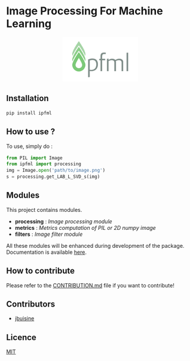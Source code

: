 Image Processing For Machine Learning
=====================================

<p align="center">
    <img src="ipfml_logo.png" width="40%">
</p>

Installation
------------

```bash
pip install ipfml
```

How to use ?
------------

To use, simply do :

```python
from PIL import Image
from ipfml import processing
img = Image.open('path/to/image.png')
s = processing.get_LAB_L_SVD_s(img)
```

Modules
-------

This project contains modules.

- **processing** : *Image processing module*
- **metrics** : *Metrics computation of PIL or 2D numpy image*
- **filters** : *Image filter module*

All these modules will be enhanced during development of the package. Documentation is available [here](https://jbuisine.github.io/IPFML/).

How to contribute
-----------------

Please refer to the [CONTRIBUTION.md](https://github.com/jbuisine/IPFML/blob/master/LICENSE) file if you want to contribute!

## Contributors

* [jbuisine](https://github.com/jbuisine)

## Licence

[MIT](https://github.com/jbuisine/IPFML/blob/master/LICENSE)
